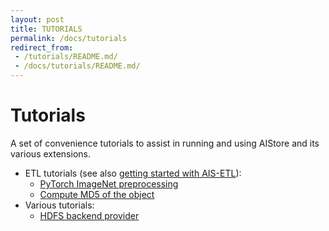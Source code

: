 ```yaml
---
layout: post
title: TUTORIALS
permalink: /docs/tutorials
redirect_from:
 - /tutorials/README.md/
 - /docs/tutorials/README.md/
---
```


# Tutorials

A set of convenience tutorials to assist in running and using AIStore and its various extensions.

- ETL tutorials (see also [getting started with AIS-ETL](/docs/etl.md)):
  - [PyTorch ImageNet preprocessing](/docs/tutorials/etl/etl_imagenet_pytorch.md)
  - [Compute MD5 of the object](/docs/tutorials/etl/compute_md5.md)
- Various tutorials:
  - [HDFS backend provider](/docs/tutorials/various/hdfs_backend.md)
